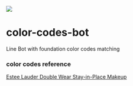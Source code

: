 ![](https://img.shields.io/github/license/laplacetw/color-codes-bot)
# color-codes-bot
Line Bot with foundation color codes matching

### color codes reference
[Estee Lauder Double Wear Stay-in-Place Makeup](https://www.esteelauder.com/product/643/22830/product-catalog/makeup/face/foundation/double-wear/stay-in-place-makeup)
